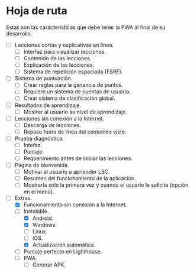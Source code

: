 
# Hoja de ruta

Estas son las características que debe tener la PWA al final de su desarrollo.

- [ ] Lecciones cortas y explicativas en línea.
  - [ ] Interfaz para visualizar lecciones.
  - [ ] Contenido de las lecciones.
  - [ ] Explicación de las lecciones.
  - [ ] Sistema de repetición espaciada (FSRF).
- [ ] Sistema de puntuación.
  - [ ] Crear reglas para la ganancia de puntos.
  - [ ] Requiere un sistema de cuentas de usuario.
  - [ ] Crear sistema de clasificación global.
- [ ] Resultados de aprendizaje.
  - [ ] Mostrar al usuario su nivel de aprendizaje.
- [ ] Lecciones sin conexión a la Internet.
  - [ ] Descarga de lecciones.
  - [ ] Repaso fuera de línea del contenido visto.
- [ ] Prueba diagnóstica.
  - [ ] Intefaz.
  - [ ] Puntaje.
  - [ ] Requerimiento antes de iniciar las lecciones.
- [ ] Página de bienvenida.
  - [ ] Motivar al usuario a apriender LSC.
  - [ ] Resumen del funcionamiento de la aplicación.
  - [ ] Mostrarla sólo la primera vez y cuando el usuario la solicite (opción en el menú).
- [ ] Extras.
  - [x] Funcionamiento sin conexión a la Internet.
  - [ ] Instalable.
    - [x] Android.
    - [x] Windows.
    - [ ] Linux.
    - [ ] iOS.
    - [x] Actualización automática.
  - [ ] Puntaje perfecto en Lighthouse.
  - [ ] PWA.
    - [ ] Generar APK.
